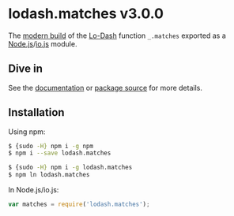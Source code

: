 # lodash.matches v3.0.0

The [modern build](https://github.com/lodash/lodash/wiki/Build-Differences) of the [Lo-Dash](https://lodash.com/) function `_.matches` exported as a [Node.js](http://nodejs.org/)/[io.js](https://iojs.org/) module.

## Dive in

See the [documentation](https://lodash.com/docs#matches) or [package source](https://github.com/lodash/lodash/blob/3.0.0-npm-packages/lodash.matches/index.js) for more details.

## Installation

Using npm:

```bash
$ {sudo -H} npm i -g npm
$ npm i --save lodash.matches

$ {sudo -H} npm i -g lodash.matches
$ npm ln lodash.matches
```

In Node.js/io.js:

```js
var matches = require('lodash.matches');
```
